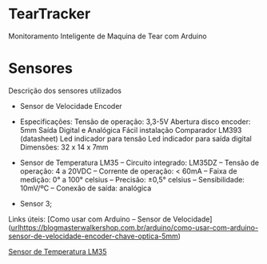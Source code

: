 # TearTracker
Monitoramento Inteligente de Maquina de Tear  com Arduino


# Sensores

Descrição dos sensores utilizados

- Sensor de Velocidade Encoder
- Especificações:
  Tensão de operação: 3,3-5V
  Abertura disco encoder: 5mm
  Saída Digital e Analógica
  Fácil instalação
  Comparador LM393 (datasheet)
  Led indicador para tensão
  Led indicador para saída digital
  Dimensões: 32 x 14 x 7mm

- Sensor de Temperatura LM35
    – Circuito integrado: LM35DZ
– Tensão de operação: 4 a 20VDC
– Corrente de operação: < 60mA
– Faixa de medição: 0° a 100° celsius
– Precisão: ±0,5° celsius
– Sensibilidade: 10mV/ºC
– Conexão de saída: analógica

- Sensor 3;

Links úteis:
[Como usar com Arduino – Sensor de Velocidade] ([url](https://blogmasterwalkershop.com.br/arduino/como-usar-com-arduino-sensor-de-velocidade-encoder-chave-optica-5mm)https://blogmasterwalkershop.com.br/arduino/como-usar-com-arduino-sensor-de-velocidade-encoder-chave-optica-5mm)

[Sensor de Temperatura LM35](https://blogmasterwalkershop.com.br/arduino/como-usar-com-arduino-sensor-de-temperatura-lm35)
